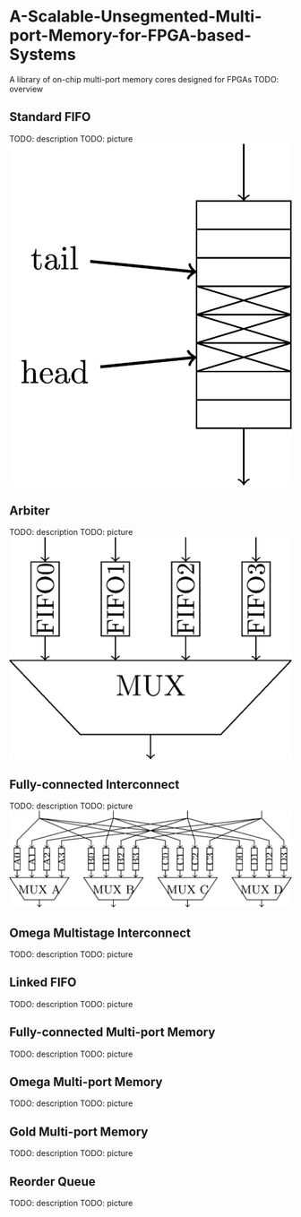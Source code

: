 # A-Scalable-Unsegmented-Multi-port-Memory-for-FPGA-based-Systems
A library of on-chip multi-port memory cores designed for FPGAs
TODO: overview

## Standard FIFO
TODO: description
TODO: picture
![FIFO](./documentation/fifo.jpg)

## Arbiter
TODO: description
TODO: picture
![Arbiter](./documentation/arbiter.jpg)

## Fully-connected Interconnect
TODO: description
TODO: picture
![Fully-connected Interconnect](./documentation/crossbar.jpg)

## Omega Multistage Interconnect
TODO: description
TODO: picture

## Linked FIFO
TODO: description
TODO: picture

## Fully-connected Multi-port Memory
TODO: description
TODO: picture

## Omega Multi-port Memory
TODO: description
TODO: picture

## Gold Multi-port Memory
TODO: description
TODO: picture

## Reorder Queue
TODO: description
TODO: picture
